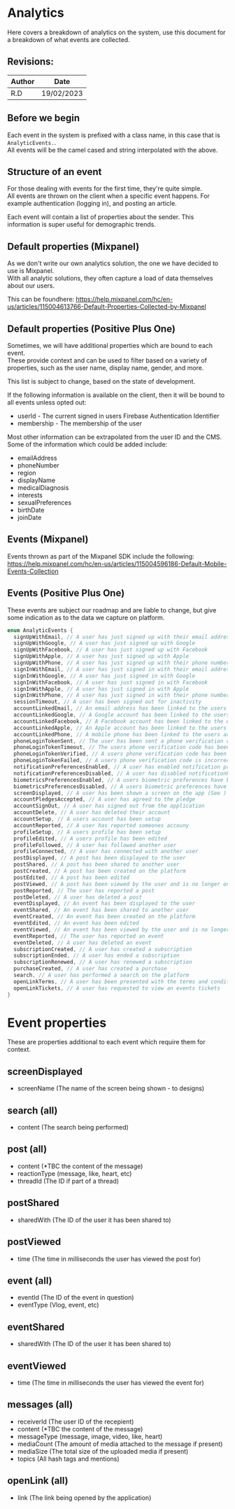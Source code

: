 # Analytics

Here covers a breakdown of analytics on the system, use this document for a breakdown of what events are collected.

## Revisions:
| Author | Date |
| ----------- | ----------- |
| R.D | 19/02/2023 |

## Before we begin

Each event in the system is prefixed with a class name, in this case that is `AnalyticEvents.`.  
All events will be the camel cased and string interpolated with the above.

## Structure of an event

For those dealing with events for the first time, they're quite simple.  
All events are thrown on the client when a specific event happens. For example authentication (logging in), and posting an article.

Each event will contain a list of properties about the sender. This information is super useful for demographic trends.

## Default properties (Mixpanel)

As we don't write our own analytics solution, the one we have decided to use is Mixpanel.  
With all analytic solutions, they often capture a load of data themselves about our users.

This can be foundhere: https://help.mixpanel.com/hc/en-us/articles/115004613766-Default-Properties-Collected-by-Mixpanel

## Default properties (Positive Plus One)

Sometimes, we will have additional properties which are bound to each event.  
These provide context and can be used to filter based on a variety of properties, such as the user name, display name, gender, and more.

This list is subject to change, based on the state of development.

If the following information is available on the client, then it will be bound to all events unless opted out:

- userId - The current signed in users Firebase Authentication Identifier
- membership - The membership of the user

Most other information can be extrapolated from the user ID and the CMS. Some of the information which could be added include:

- emailAddress
- phoneNumber
- region
- displayName
- medicalDiagnosis
- interests
- sexualPreferences
- birthDate
- joinDate

## Events (Mixpanel)

Events thrown as part of the Mixpanel SDK include the following: https://help.mixpanel.com/hc/en-us/articles/115004596186-Default-Mobile-Events-Collection

## Events (Positive Plus One)

These events are subject our roadmap and are liable to change, but give some indication as to the data we capture on platform.

```dart
enum AnalyticEvents {
  signUpWithEmail, // A user has just signed up with their email address
  signUpWithGoogle, // A user has just signed up with Google
  signUpWithFacebook, // A user has just signed up with Facebook
  signUpWithApple, // A user has just signed up with Apple
  signUpWithPhone, // A user has just signed up with their phone number
  signInWithEmail, // A user has just signed in with their email address
  signInWithGoogle, // A user has just signed in with Google
  signInWithFacebook, // A user has just signed in with Facebook
  signInWithApple, // A user has just signed in with Apple
  signInWithPhone, // A user has just signed in with their phone number
  sessionTimeout, // A user has been signed out for inactivity
  accountLinkedEmail, // An email address has been linked to the users account
  accountLinkedGoogle, // A Google account has been linked to the users account
  accountLinkedFacebook, // A Facebook account has been linked to the users account
  accountLinkedApple, // An Apple account has been linked to the users account
  accountLinkedPhone, // A mobile phone has been linked to the users account
  phoneLoginTokenSent, // The user has been sent a phone verification code
  phoneLoginTokenTimeout, // The users phone verification code has been timed out
  phoneLoginTokenVerified, // A users phone verification code has been verified
  phoneLoginTokenFailed, // A users phone verification code is incorrect or has failed
  notificationPreferencesEnabled, // A user has enabled notification preferences inside of the app
  notificationPreferencesDisabled, // A user has disabled notificationPreferences inside of the app
  biometricsPreferencesEnabled, // A users biometric preferences have been set to allow
  biometricsPreferencesDisabled, // A users biometric preferences have been set to block
  screenDisplayed, // A user has been shown a screen on the app (See )
  accountPledgesAccepted, // A user has agreed to the pledge
  accountSignOut, // A user has signed out from the application
  accountDelete, // A user has deleted their account
  accountSetup, // A users account has been setup
  accountReported, // A user has reported someones accouny
  profileSetup, // A users profile has been setup
  profileEdited, // A users profile has been edited
  profileFollowed, // A user has followed another user
  profileConnected, // A user has connected with another user
  postDisplayed, // A post has been displayed to the user
  postShared, // A post has been shared to another user
  postCreated, // A post has been created on the platform
  postEdited, // A post has been edited
  postViewed, // A post has been viewed by the user and is no longer on the screen
  postReported, // The user has reported a post
  postDeleted, // A user has deleted a post
  eventDisplayed, // An event has been displayed to the user
  eventShared, // An event has been shared to another user
  eventCreated, // An event has been created on the platform
  eventEdited, // An event has been edited
  eventViewed, // An event has been viewed by the user and is no longer on the screen
  eventReported, // The user has reported an event
  eventDeleted, // A user has deleted an event
  subscriptionCreated, // A user has created a subscription
  subscriptionEnded, // A user has ended a subscription
  subscriptionRenewed, // A user has renewed a subscription
  purchaseCreated, // A user has created a purchase
  search, // A user has performed a search on the platform
  openLinkTerms, // A user has been presented with the terms and conditions
  openLinkTickets, // A user has requested to view an events tickets
}

```

# Event properties

These are properties additional to each event which require them for context.

## screenDisplayed

- screenName (The name of the screen being shown - to designs)

## search (all)

- content (The search being performed)

## post (all)

- content (*TBC the content of the message)
- reactionType (message, like, heart, etc)
- threadId (The ID if part of a thread)

## postShared

- sharedWith (The ID of the user it has been shared to)

## postViewed

- time (The time in milliseconds the user has viewed the post for)

## event (all)

- eventId (The ID of the event in question)
- eventType (Vlog, event, etc)

## eventShared

- sharedWith (The ID of the user it has been shared to)

## eventViewed

- time (The time in milliseconds the user has viewed the event for)

## messages (all)

- receiverId (The user ID of the recepient)
- content (*TBC the content of the message)
- messageType (message, image, video, like, heart)
- mediaCount (The amount of media attached to the message if present)
- mediaSize (The total size of the uploaded media if present)
- topics (All hash tags and mentions)

## openLink (all)

- link (The link being opened by the application)
